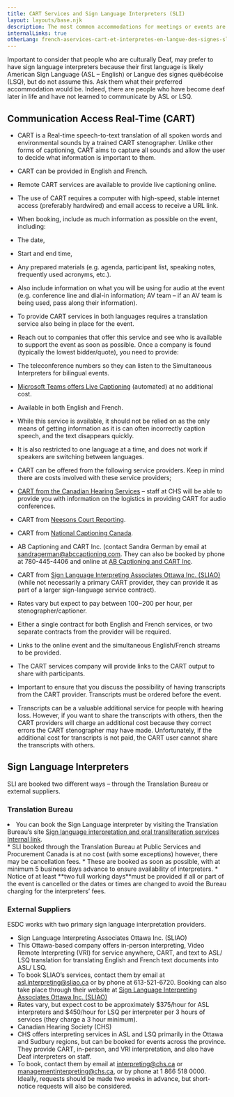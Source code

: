 ```yaml
---
title: CART Services and Sign Language Interpreters (SLI)
layout: layouts/base.njk
description: The most common accommodations for meetings or events are computer-assisted real-time transcription (CART) and interpretation services.
internalLinks: true
otherLang: french-aservices-cart-et-interpretes-en-langue-des-signes-sli
---
```


Important to consider that people who are culturally Deaf, may prefer to have sign language interpreters because their first language is likely American Sign Language (ASL – English) or Langue des signes québécoise (LSQ), but do not assume this. Ask them what their preferred accommodation would be. Indeed, there are people who have become deaf later in life and have not learned to communicate by ASL or LSQ.

## Communication Access Real-Time (CART)

- CART is a Real-time speech-to-text translation of all spoken words and environmental sounds by a trained CART stenographer. Unlike other forms of captioning, CART aims to capture all sounds and allow the user to decide what information is important to them.
- CART can be provided in English and French.
- Remote CART services are available to provide live captioning online.
- The use of CART requires a computer with high-speed, stable internet access (preferably hardwired) and email access to receive a URL link.
- When booking, include as much information as possible on the event, including:

- The date,
- Start and end time,
- Any prepared materials (e.g. agenda, participant list, speaking notes, frequently used acronyms, etc.).
- Also include information on what you will be using for audio at the event (e.g. conference line and dial-in information; AV team – if an AV team is being used, pass along their information).

- To provide CART services in both languages requires a translation service also being in place for the event.
- Reach out to companies that offer this service and see who is available to support the event as soon as possible. Once a company is found (typically the lowest bidder/quote), you need to provide:

- The teleconference numbers so they can listen to the Simultaneous Interpreters for bilingual events.

- [Microsoft Teams offers Live Captioning](https://support.microsoft.com/en-us/office/use-live-captions-in-a-teams-meeting-4be2d304-f675-4b57-8347-cbd000a21260) (automated) at no additional cost.

- Available in both English and French.
- While this service is available, it should not be relied on as the only means of getting information as it is can often incorrectly caption speech, and the text disappears quickly.
- It is also restricted to one language at a time, and does not work if speakers are switching between languages.

- CART can be offered from the following service providers. Keep in mind there are costs involved with these service providers;

- [CART from the Canadian Hearing Services](https://www.chs.ca/service/captioning-services) – staff at CHS will be able to provide you with information on the logistics in providing CART for audio conferences.
- CART from [Neesons Court Reporting](https://neesonsreporting.com/neesons-cart-captioning-services/).
- CART from [National Captioning Canada](https://natcapcan.ca/about-us/).
- AB Captioning and CART Inc. (contact Sandra German by email at [sandragerman@abccaptioning.com](mailto:sandragerman@abccaptioning.com). They can also be booked by phone at 780-445-4406 and online at [AB Captioning and CART Inc](https://abcaptioning.com/book-a-time-now/).
- CART from [Sign Language Interpreting Associates Ottawa Inc. (SLIAO)](mailto:https://sliao.ca/services/) (while not necessarily a primary CART provider, they can provide it as part of a larger sign-language service contract).

- Rates vary but expect to pay between $100-$200 per hour, per stenographer/captioner.
- Either a single contract for both English and French services, or two separate contracts from the provider will be required.

- Links to the online event and the simultaneous English/French streams to be provided.
- The CART services company will provide links to the CART output to share with participants.

- Important to ensure that you discuss the possibility of having transcripts from the CART provider. Transcripts must be ordered before the event.

- Transcripts can be a valuable additional service for people with hearing loss. However, if you want to share the transcripts with others, then the CART providers will charge an additional cost because they correct errors the CART stenographer may have made. Unfortunately, if the additional cost for transcripts is not paid, the CART user cannot share the transcripts with others.

## Sign Language Interpreters

SLI are booked two different ways – through the Translation Bureau or external suppliers.

### Translation Bureau

<li>You can book the Sign Language interpreter by visiting the Translation Bureau&rsquo;s site <a
        href="http://gcintranet.tpsgc-pwgsc.gc.ca/bt-tb/interpretation/visuelle-visual-eng.html">Sign
        language interpretation and oral transliteration services <i class="fas fa-external-link-square-alt"></i><span class="wb-inv">Internal link</span></a>.</li>
*   SLI booked through the Translation Bureau at Public Services and Procurement Canada is at no cost (with some exceptions) however, there may be cancellation fees.
*   These are booked as soon as possible, with at minimum 5 business days advance to ensure availability of interpreters.
*   Notice of at least **two full working days**must be provided if all or part of the event is cancelled or the dates or times are changed to avoid the Bureau charging for the interpreters’ fees.

### External Suppliers

ESDC works with two primary sign language interpretation providers.

- Sign Language Interpreting Associates Ottawa Inc. (SLIAO)
- This Ottawa-based company offers in-person interpreting, Video Remote Interpreting (VRI) for service anywhere, CART, and text to ASL/ LSQ translation for translating English and French text documents into ASL/ LSQ.
- To book SLIAO’s services, contact them by email at [asl.interpreting@sliao.ca](mailto:asl.interpreting@sliao.ca) or by phone at 613-521-6720. Booking can also take place through their website at [Sign Language Interpreting Associates Ottawa Inc. (SLIAO)](https://sliao.ca/book-an-interpreter/)
- Rates vary, but expect cost to be approximately $375/hour for ASL interpreters and $450/hour for LSQ per interpreter per 3 hours of services (they charge a 3 hour minimum).
- Canadian Hearing Society (CHS)
- CHS offers interpreting services in ASL and LSQ primarily in the Ottawa and Sudbury regions, but can be booked for events across the province. They provide CART, in-person, and VRI interpretation, and also have Deaf interpreters on staff.
- To book, contact them by email at [interpreting@chs.ca](mailto:interpreting@chs.ca) or [managementinterpreting@chs.ca](mailto:managementinterpreting@chs.ca), or by phone at 1 866 518 0000. Ideally, requests should be made two weeks in advance, but short-notice requests will also be considered.

